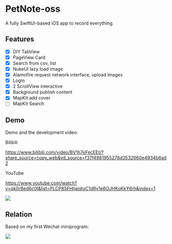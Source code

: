 # PetNote-oss
A fully SwiftUI-based iOS app to record everything.

## Features
- [x] DIY TabView
- [x] PageView Card
- [x] Search from csv, list 
- [x] NukeUI lazy load image
- [x] Alamofire request network interface, upload images
- [x] Login
- [x] 2 ScrollView  interactive
- [x] Background publish content
- [x] MapKit add cover
- [ ] MapKit Search 

## Demo
Demo and the development video: 

Bilibili

https://www.bilibili.com/video/BV1h7eFecEEt/?share_source=copy_web&vd_source=f37f4981955278d3532660e4934b6ad2

YouTube

https://www.youtube.com/watch?v=qk0rBed6c0I&list=PLCP85FHIjaiqtxC1dRy1e6OJHKoKkY6rh&index=1

[![](https://mymx2-oss.oss-cn-shanghai.aliyuncs.com/doc/img-aichongshe-oss-demo.jpg)](https://www.bilibili.com/video/BV1h7eFecEEt/?share_source=copy_web&vd_source=f37f4981955278d3532660e4934b6ad2)




## Relation
Based on my first Wechat miniprogram:

![](https://mymx2-oss.oss-cn-shanghai.aliyuncs.com/doc/mymx-miniprogram.jpg)
